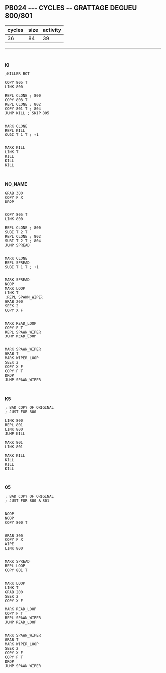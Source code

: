 ## PB024 --- CYCLES -- GRATTAGE DEGUEU 800/801

| cycles | size | activity |
| ------ | ---- | -------- |
| 36 | 84 | 39 |
<hr>
<br>

**KI**

```
;KILLER BOT

COPY 805 T
LINK 800

REPL CLONE ; 800
COPY 803 T
REPL CLONE ; 802
COPY 801 T ; 804
JUMP KILL ; SKIP 805


MARK CLONE
REPL KILL
SUBI T 1 T ; +1


MARK KILL
LINK T
KILL
KILL
KILL
```

<br>

**NO_NAME**

```
GRAB 300
COPY F X
DROP 


COPY 805 T
LINK 800

REPL CLONE ; 800
SUBI T 2 T
REPL CLONE ; 802
SUBI T 2 T ; 804
JUMP SPREAD


MARK CLONE
REPL SPREAD
SUBI T 1 T ; +1


MARK SPREAD
NOOP
MARK LOOP
LINK T
;REPL SPAWN_WIPER
GRAB 200
SEEK 2
COPY X F


MARK READ_LOOP
COPY F T
REPL SPAWN_WIPER
JUMP READ_LOOP


MARK SPAWN_WIPER
GRAB T
MARK WIPER_LOOP
SEEK 2
COPY X F
COPY F T
DROP
JUMP SPAWN_WIPER
```

<br>

**K5**

```
; BAD COPY OF ORIGINAL
; JUST FOR 800

LINK 800
REPL 801
LINK 800
JUMP KILL

MARK 801
LINK 801

MARK KILL
KILL
KILL
KILL
```

<br>

**05**

```
; BAD COPY OF ORIGINAL
; JUST FOR 800 & 801


NOOP
NOOP
COPY 800 T


GRAB 300
COPY F X
WIPE
LINK 800


MARK SPREAD
REPL LOOP
COPY 801 T


MARK LOOP
LINK T
GRAB 200
SEEK 2
COPY X F

MARK READ_LOOP
COPY F T
REPL SPAWN_WIPER
JUMP READ_LOOP


MARK SPAWN_WIPER
GRAB T
MARK WIPER_LOOP
SEEK 2
COPY X F
COPY F T
DROP
JUMP SPAWN_WIPER
```
